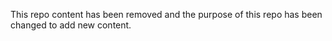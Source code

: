 This repo content has been removed and the purpose of this repo has been changed to add new content.

